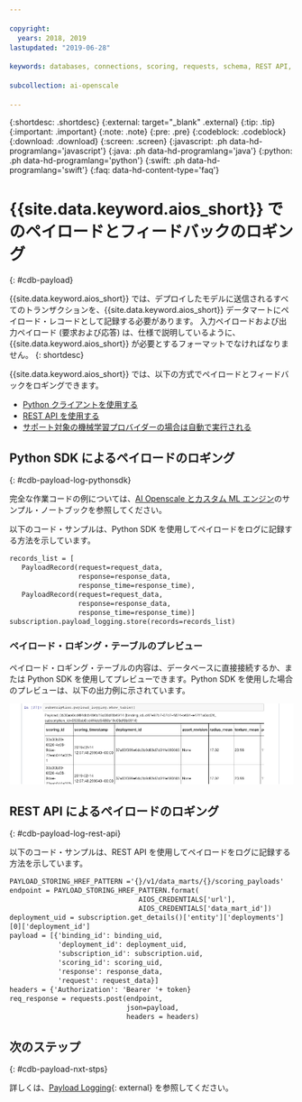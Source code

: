 ```yaml
---

copyright:
  years: 2018, 2019
lastupdated: "2019-06-28"

keywords: databases, connections, scoring, requests, schema, REST API, API

subcollection: ai-openscale

---
```


{:shortdesc: .shortdesc}
{:external: target="_blank" .external}
{:tip: .tip}
{:important: .important}
{:note: .note}
{:pre: .pre}
{:codeblock: .codeblock}
{:download: .download}
{:screen: .screen}
{:javascript: .ph data-hd-programlang='javascript'}
{:java: .ph data-hd-programlang='java'}
{:python: .ph data-hd-programlang='python'}
{:swift: .ph data-hd-programlang='swift'}
{:faq: data-hd-content-type='faq'}

# {{site.data.keyword.aios_short}} でのペイロードとフィードバックのロギング
{: #cdb-payload}

{{site.data.keyword.aios_short}} では、デプロイしたモデルに送信されるすべてのトランザクションを、{{site.data.keyword.aios_short}} データマートにペイロード・レコードとして記録する必要があります。 入力ペイロードおよび出力ペイロード (要求および応答) は、仕様で説明しているように、{{site.data.keyword.aios_short}} が必要とするフォーマットでなければなりません。 
{: shortdesc}

{{site.data.keyword.aios_short}} では、以下の方式でペイロードとフィードバックをロギングできます。

- [Python クライアントを使用する](/docs/services/ai-openscale?topic=ai-openscale-cdb-payload#cdb-payload-log-pythonsdk)
- [REST API を使用する](/docs/services/ai-openscale?topic=ai-openscale-cdb-payload#cdb-payload-log-rest-api)
- [サポート対象の機械学習プロバイダーの場合は自動で実行される](/docs/services/ai-openscale?topic=ai-openscale-fmrk-workaround-pyld-lg)

## Python SDK によるペイロードのロギング
{: #cdb-payload-log-pythonsdk}

完全な作業コードの例については、[AI Openscale とカスタム ML エンジン](https://github.com/pmservice/ai-openscale-tutorials/blob/master/notebooks/AI%20OpenScale%20and%20Custom%20ML%20Engine.ipynb)のサンプル・ノートブックを参照してください。

以下のコード・サンプルは、Python SDK を使用してペイロードをログに記録する方法を示しています。

```
records_list = [
   PayloadRecord(request=request_data,
                 response=response_data,
                 response_time=response_time),
   PayloadRecord(request=request_data,
                 response=response_data,
                 response_time=response_time)]
subscription.payload_logging.store(records=records_list)
```

### ペイロード・ロギング・テーブルのプレビュー

ペイロード・ロギング・テーブルの内容は、データベースに直接接続するか、または Python SDK を使用してプレビューできます。Python SDK を使用した場合のプレビューは、以下の出力例に示されています。 

![ペイロード・ロギング・テーブルの Python SDK の出力例](images/wosntbok.png)


## REST API によるペイロードのロギング
{: #cdb-payload-log-rest-api}

以下のコード・サンプルは、REST API を使用してペイロードをログに記録する方法を示しています。

```
PAYLOAD_STORING_HREF_PATTERN ='{}/v1/data_marts/{}/scoring_payloads'
endpoint = PAYLOAD_STORING_HREF_PATTERN.format(
                                AIOS_CREDENTIALS['url'],
                                AIOS_CREDENTIALS['data_mart_id'])
deployment_uid = subscription.get_details()['entity']['deployments'][0]['deployment_id']
payload = [{'binding_id': binding_uid,
            'deployment_id': deployment_uid,
            'subscription_id': subscription.uid,
            'scoring_id': scoring_uid,
            'response': response_data,
            'request': request_data}]
headers = {'Authorization': 'Bearer '+ token}
req_response = requests.post(endpoint,
                             json=payload,
                             headers = headers)
```



## 次のステップ
{: #cdb-payload-nxt-stps}

詳しくは、[Payload Logging](http://aiopenscale-api.mybluemix.net/#/Payload%20Logging%20(Public%20API)/publishScoringPayload){: external} を参照してください。


